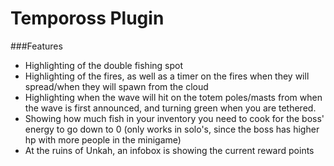 # Tempoross Plugin
###Features
- Highlighting of the double fishing spot
- Highlighting of the fires, as well as a timer on the fires when they will spread/when they will spawn from the cloud
- Highlighting when the wave will hit on the totem poles/masts from when the wave is first announced, and turning green when you are tethered.
- Showing how much fish in your inventory you need to cook for the boss' energy to go down to 0 (only works in solo's, since the boss has higher hp with more people in the minigame)
- At the ruins of Unkah, an infobox is showing the current reward points